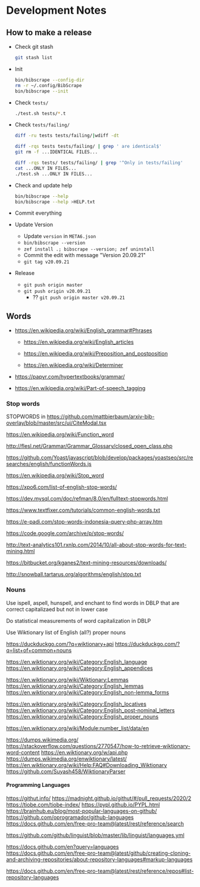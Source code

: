 # Development Notes

## How to make a release

- Check git stash

  ```bash
  git stash list
  ```

- Init

  ```bash
  bin/bibscrape --config-dir
  rm -r ~/.config/BibScrape
  bin/bibscrape --init
  ```

- Check `tests/`

  ```bash
  ./test.sh tests/*.t
  ```

- Check `tests/failing/`

  ```bash
  diff -ru tests tests/failing/|wdiff -dt

  diff -rqs tests tests/failing/ | grep ' are identical$'
  git rm -f ...IDENTICAL FILES...

  diff -rqs tests/ tests/failing/ | grep '^Only in tests/failing'
  cat ...ONLY IN FILES...
  ./test.sh ...ONLY IN FILES...
  ```

- Check and update help

  ```bash
  bin/bibscrape --help
  bin/bibscrape --help >HELP.txt
  ```

- Commit everything

- Update Version
  - Update `version` in `META6.json`
  - `bin/bibscrape --version`
  - `zef install .; bibscrape --version; zef uninstall`
  - Commit the edit with message "Version 20.09.21"
  - `git tag v20.09.21`

- Release
  - `git push origin master`
  - `git push origin v20.09.21`
    - ?? `git push origin master v20.09.21`

## Words

- https://en.wikipedia.org/wiki/English_grammar#Phrases

  - https://en.wikipedia.org/wiki/English_articles

  - https://en.wikipedia.org/wiki/Preposition_and_postposition

  - https://en.wikipedia.org/wiki/Determiner

- https://papyr.com/hypertextbooks/grammar/

- https://en.wikipedia.org/wiki/Part-of-speech_tagging

### Stop words

STOPWORDS in https://github.com/mattbierbaum/arxiv-bib-overlay/blob/master/src/ui/CiteModal.tsx

https://en.wikipedia.org/wiki/Function_word

http://flesl.net/Grammar/Grammar_Glossary/closed_open_class.php

https://github.com/Yoast/javascript/blob/develop/packages/yoastseo/src/researches/english/functionWords.js

https://en.wikipedia.org/wiki/Stop_word

https://xpo6.com/list-of-english-stop-words/

https://dev.mysql.com/doc/refman/8.0/en/fulltext-stopwords.html

https://www.textfixer.com/tutorials/common-english-words.txt

https://e-padi.com/stop-words-indonesia-query-php-array.htm

https://code.google.com/archive/p/stop-words/

http://text-analytics101.rxnlp.com/2014/10/all-about-stop-words-for-text-mining.html

https://bitbucket.org/kganes2/text-mining-resources/downloads/

http://snowball.tartarus.org/algorithms/english/stop.txt

### Nouns

Use ispell, aspell, hunspell, and enchant to find words in DBLP
that are correct capitalizaed but not in lower case

Do statistical measurements of word capitalization in DBLP

Use Wiktionary list of English (all?) proper nouns

https://duckduckgo.com/?q=wiktionary+api
https://duckduckgo.com/?q=list+of+common+nouns

https://en.wiktionary.org/wiki/Category:English_language
https://en.wiktionary.org/wiki/Category:English_appendices

https://en.wiktionary.org/wiki/Wiktionary:Lemmas
https://en.wiktionary.org/wiki/Category:English_lemmas
https://en.wiktionary.org/wiki/Category:English_non-lemma_forms


https://en.wiktionary.org/wiki/Category:English_locatives
https://en.wiktionary.org/wiki/Category:English_post-nominal_letters
https://en.wiktionary.org/wiki/Category:English_proper_nouns


https://en.wiktionary.org/wiki/Module:number_list/data/en

https://dumps.wikimedia.org/
  https://stackoverflow.com/questions/2770547/how-to-retrieve-wiktionary-word-content
  https://en.wiktionary.org/w/api.php
  https://dumps.wikimedia.org/enwiktionary/latest/
  https://en.wiktionary.org/wiki/Help:FAQ#Downloading_Wiktionary
  https://github.com/Suyash458/WiktionaryParser

#### Programming Languages

https://githut.info/
https://madnight.github.io/githut/#/pull_requests/2020/2
https://tiobe.com/tiobe-index/
https://pypl.github.io/PYPL.html
https://brainhub.eu/blog/most-popular-languages-on-github/
https://github.com/oprogramador/github-languages
https://docs.github.com/en/free-pro-team@latest/rest/reference/search

https://github.com/github/linguist/blob/master/lib/linguist/languages.yml

https://docs.github.com/en?query=languages
https://docs.github.com/en/free-pro-team@latest/github/creating-cloning-and-archiving-repositories/about-repository-languages#markup-languages

https://docs.github.com/en/free-pro-team@latest/rest/reference/repos#list-repository-languages
